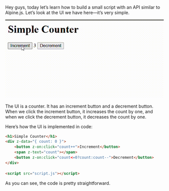 

Hey guys, today let’s learn how to build a small script with an API similar to Alpine.js. Let’s look at the UI we have here—it’s very simple.

![UI](https://github.com/varadan13/z-state/blob/main/assets/counter-ui.gif)

The UI is a counter. It has an increment button and a decrement button. When we click the increment button, it increases the count by one, and when we click the decrement button, it decreases the count by one.

Here’s how the UI is implemented in code:

```html
<h1>Simple Counter</h1>
<div z-data="{ count: 0 }">
    <button z-on:click="count++">Increment</button>
    <span z-text="count"></span>
    <button z-on:click="count<=0?count:count--">Decrement</button>
</div>

<script src="script.js"></script>
```

As you can see, the code is pretty straightforward.
